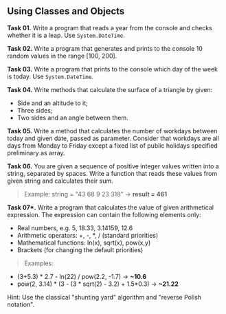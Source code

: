 ## Using Classes and Objects

**Task 01.** Write a program that reads a year from the console and checks whether it is a leap. Use `System.DateTime`.

**Task 02.** Write a program that generates and prints to the console 10 random values in the range [100, 200].

**Task 03.** Write a program that prints to the console which day of the week is today. Use `System.DateTime`.

**Task 04.** Write methods that calculate the surface of a triangle by given:
   * Side and an altitude to it;
   * Three sides;
   * Two sides and an angle between them.

**Task 05.** Write a method that calculates the number of workdays between today and given date, passed as parameter. Consider that workdays are all days from Monday to Friday except a fixed list of public holidays specified preliminary as array.

**Task 06.** You are given a sequence of positive integer values written into a string, separated by spaces. Write a function that reads these values from given string and calculates their sum.
>Example: string = "43 68 9 23 318" → **result = 461**

**Task 07\*.** Write a program that calculates the value of given arithmetical expression. The expression can contain the following elements only:
   * Real numbers, e.g. 5, 18.33, 3.14159, 12.6
   * Arithmetic operators: +, -, *, / (standard priorities)
   * Mathematical functions: ln(x), sqrt(x), pow(x,y)
   * Brackets (for changing the default priorities)

>Examples:
* (3+5.3) \* 2.7 - ln(22) / pow(2.2, -1.7) → **~10.6**
* pow(2, 3.14) \* (3 - (3 \* sqrt(2) - 3.2) + 1.5\*0.3) → **~21.22**

Hint: Use the classical "shunting yard" algorithm and "reverse Polish notation".
